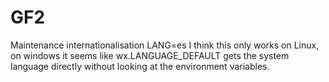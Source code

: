 # GF2

Maintenance internationalisation
LANG=es
I think this only works on Linux, on windows it seems like wx.LANGUAGE_DEFAULT gets the system language directly without looking at the environment variables. 
